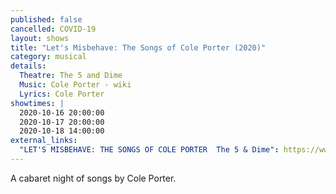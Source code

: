 ```yaml
---
published: false
cancelled: COVID-19
layout: shows
title: "Let's Misbehave: The Songs of Cole Porter (2020)"
category: musical
details:
  Theatre: The 5 and Dime
  Music: Cole Porter - wiki
  Lyrics: Cole Porter
showtimes: |
  2020-10-16 20:00:00
  2020-10-17 20:00:00
  2020-10-18 14:00:00
external_links:
  "LET'S MISBEHAVE: THE SONGS OF COLE PORTER  The 5 & Dime": https://www.the5anddime.org/lets-misbehave
---
```

A cabaret night of songs by Cole Porter.
